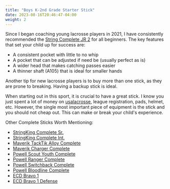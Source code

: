 ```yaml
---
title: "Boys K-2nd Grade Starter Stick"
date: 2023-08-16T20:46:47-04:00
weight: 2
---
```


Since I began coaching young lacrosse players in 2021, I have consistently recommended the [String Complete JR 2](https://www.amazon.com/dp/B0778VH4Y8/ref=twister_B0778XR9X8?_encoding=UTF8&th=1&_encoding=UTF8&=cread04-20&=ur2&=19d0ec9d2a86da827b20ccd38ec4881b&=1789&=9325) for all beginners. The key features that set your child up for success are:

- A consistent pocket with little to no whip
- A pocket that can be adjusted if need be (usually perfect as is)
- A wider head that makes catching passes easier
- A thinner shaft (A105) that is ideal for smaller hands

Another tip for new lacrosse players is to buy more than one stick, as they are prone to breaking. Having a backup stick is ideal.

When starting out in this sport, it is crucial to have a great stick. I know you just spent a lot of money on [usalacrosse](https://usalacrosse.com), league registration, pads, helmet, etc. However, the single most important piece of equipment is the stick and you should not cheap out. This can make or break your child's experience.

Other Complete Sticks Worth Mentioning:

- [StringKing Complete Sr.](https://stringking.com/mens-lacrosse/sticks/complete-2-sr/?sku=complete-2-sr-legend-sr-a-155-type-3s-black-black)
- [StringKing Complete Int.](https://stringking.com/mens-lacrosse/sticks/complete-2-int/?sku=complete-2-int-legend-int-a-135-type-3s-black-black)
- [Maverik TackTik Alloy Complete](https://maveriklacrosse.com/products/tactik-alloy-complete-stick)
- [Maverik Charger Complete](https://maveriklacrosse.com/products/charger-complete-stick?variant=42677317402862)
- [Powell Scout Youth Complete](https://www.powelllacrosse.com/products/scout)
- [Powell Ranger Complete](https://www.powelllacrosse.com/products/ranger-complete?variant=44386485207330)
- [Powell Switchback Complete](https://www.powelllacrosse.com/products/switchback-complete-w-variations?variant=44443789230370)
- [Powell Bloodline Complete](https://www.powelllacrosse.com/products/bloodline-complete)
- [ECD Bravo 1](https://ecdlax.com/products/bravo-1-elite-setup)
- [ECD Bravo 1 Defense](https://ecdlax.com/collections/mens-lacrosse-complete-sticks/products/bravo-1-elite-setup-60in)
